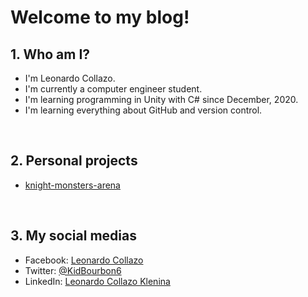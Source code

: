 # Welcome to my blog!

## 1. Who am I?
   - I'm Leonardo Collazo.
   - I'm currently a computer engineer student.
   - I'm learning programming in Unity with C# since December, 2020.
   - I'm learning everything about GitHub and version control.

 

## 2. Personal projects
   - [knight-monsters-arena](https://github.com/KidBourbon/knight-monsters-arena)

 

## 3. My social medias
   - Facebook: [Leonardo Collazo](https://www.facebook.com/leonardo.collazo.71)
   - Twitter: [@KidBourbon6](https://twitter.com/KidBourbon6)
   - LinkedIn: [Leonardo Collazo Klenina](https://www.linkedin.com/in/leonardo-collazo-klenina-aa0270201)
